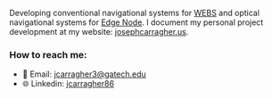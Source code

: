 Developing conventional navigational systems for [WEBS](https://ssdl.gatech.edu/research/projects/webs-wireless-energy-beamed-signals) and optical navigational systems for [Edge Node](https://aerospace.org/article/tech-expo-showcases-aerospaces-technical-excellence-defense-partners). I document my personal project development at my website: [josephcarragher.us](http://josephcarragher.us).
### How to reach me:
- 📧 Email: [jcarragher3@gatech.edu](mailto:jcarragher3@gatech.edu)
- 🌐 Linkedin: [jcarragher86](https://www.linkedin.com/in/jcarragher86/)
